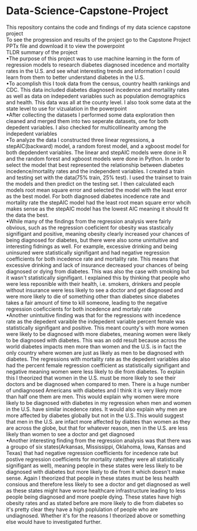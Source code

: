 # Data-Science-Capstone-Project
This repository contains the code and findings of my data science capstone project<br />
To see the progression and results of the project go to the Capstone Project PPTx file and download it to view the powerpoint <br />
TLDR summary of the project <br />
•The purpose of this project was to use machine learning in the form of regression models to research diabetes diagnosed incedence and mortality rates in the U.S. and see what interesting trends and information I could learn from them to better understand diabetes in the U.S. <br />
•To acomplish this I took data from the census, country health rankings and CDC. This data included diabetes diagnosed incedence and mortaility rates as well as data on indepedent variables such as population demographics and health. This data was all at the county level. I also took some data at the state level to use for vizualation in the powerpoint <br />
•After collecting the datasets I performed some data exploration then cleaned and merged them into two seperate datasets, one for both depedent variables. I also checked for multicollinearity among the indepedent variables  <br />
•To analyze the data I constructed three linear regressions, a stepAIC(backward) model, a random forest model, and a xgboost model for both depdendent variables. The linear and stepAIC models were done in R and the random forest and xgboost models were done in Python. In order to select the model that best represented the relationship between diabetes incedence/mortality rates and the independent variables. I created a train and testing set with the data(75% train, 25% test). I used the trainset to train the models and then predict on the testing set. I then calculated each models root mean square error and selected the model with the least error as the best model. For both diagnosed diabetes incedence rate and mortality rate the stepAIC model had the least root mean square error whcih makes sense as the stepAIC model has the lowest AIC meaning it should fit the data the best. <br />
•While many of the findings from the regression analysis were fairly obvious, such as the regression coeficient for obesity was stastically signifigant and positive, meaning obesity clearly increased your chances of being diagnosed for diabetes, but there were also some unintuitive and interesting fidnings as well. For example, excessive drinking and being uninsured were statistically signifigant and had negative regression coefficients for both incedence rate and mortality rate. This means that excessive drinking and lack of insurance decreased your chances of being diagnosed or dying from diabetes. This was also the case with smoking but it wasn't statistically signifigant. I explained this by thinking that people who were less reposnible with their health, i.e. smokers, drinkers and people without insurance were less likely to see a doctor and get diagnosed and were more likely to die of something other than diabetes since diabetes takes a fair amount of time to kill someone, leading to the negative regression coeficcients for both incedence and mortaly rate<br />
•Another unintuitive finding was that for the regressions with incedence rate as the depedent varaible the indepedent variable percent female was statistically signifigant and positive. This meant county's with more women were likely to be diagnosed with more diabetes, meaning women were likely to be diagnosed with diabetes. This was an odd result because across the world diabetes impacts men more than women and the U.S. is in fact the only country where women are just as likely as men to be diagnosed with diabetes. The regressions with mortality rate as the depedent variables also had the percent female regression coefficient as statistically signifigant and negative meaning women were less likely to die from diabetes. To explain this I theorized that women in the U.S. must be more likely to see their doctors and be diagnosed when compared to men. There is a huge number of undiagnosed Americans with diabetes and I think it is very likely more than half one them are men. This would explain why women were more likely to be diagnosed with diabetes in my regression when men and women in the U.S. have similar incedence rates. It would also explain why men are more affected by diabetes globally but not in the U.S..This would suggest that men in the U.S. are infact more affected by diabtes than women as they are across the globe, but that for whatever reason, men in the U.S. are less likely than women to see a doctor and get diagnosed<br />
•Another interesting finding from the regression analysis was that there was a groupo of six states(Arkansas, Mississippi, Oklahoma, Iowa, Kansas and Texas) that had negative regression coefficients for incedence rate but postive regression coefficients for mortality rate(they were all statistically signifigant as well), meaning people in these states were less likely to be diagnosed with diabetes but more likely to die from it which doesn't make sense. Again I theorized that people in these states must be less health consious and therefore less likely to see a doctor and get diagnosed as well as these states might have worse healthcare infrastructure leading to less people being diagnosed and more poeple dying. These states have high obesity rates and as stated before are more likely to die from diabetes so it's pretty clear they have a high poplulation of people who are undiagnosed. Whether it's for the reasons I theorized above or something else would have to investigated further. 
